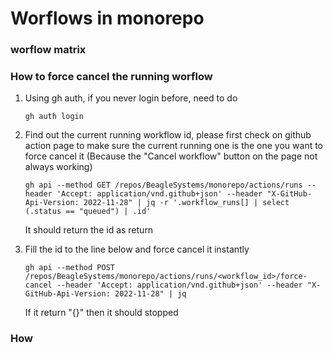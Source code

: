 # Worflows in monorepo

### worflow matrix


### How to force cancel the running worflow

1. Using gh auth, if you never login before, need to do 

    ```
    gh auth login
    ```

1. Find out the current running workflow id, please first check on github action page
   to make sure the current running one is the one you want to force cancel it
   (Because the "Cancel workflow" button on the page not always working)

    ```
    gh api --method GET /repos/BeagleSystems/monorepo/actions/runs --header 'Accept: application/vnd.github+json' --header "X-GitHub-Api-Version: 2022-11-28" | jq -r '.workflow_runs[] | select (.status == "queued") | .id'
    ```

    It should return the id as return

1. Fill the id to the line below and force cancel it instantly

    ```
    gh api --method POST /repos/BeagleSystems/monorepo/actions/runs/<workflow_id>/force-cancel --header 'Accept: application/vnd.github+json' --header "X-GitHub-Api-Version: 2022-11-28" | jq
    ```

    If it return "{}" then it should stopped

### How
